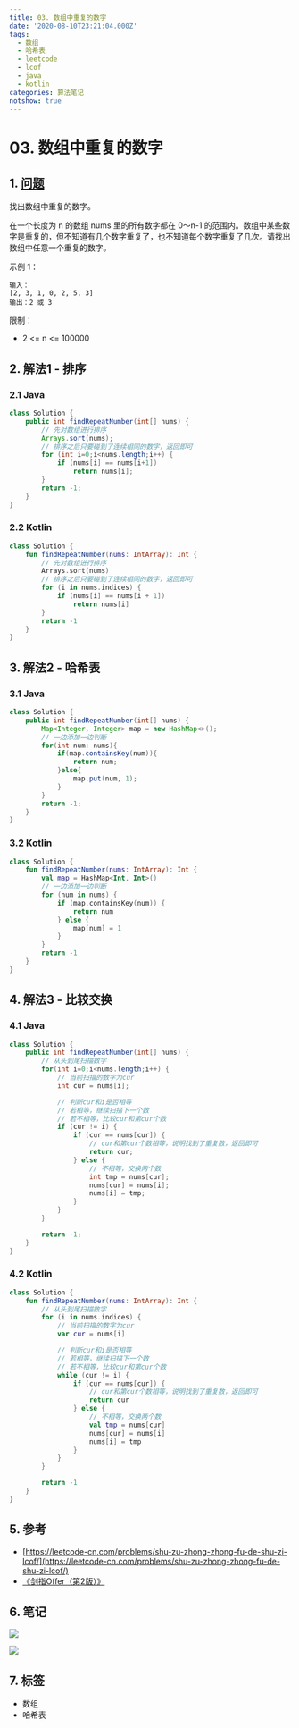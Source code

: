 ```yaml
---
title: 03. 数组中重复的数字
date: '2020-08-10T23:21:04.000Z'
tags:
  - 数组
  - 哈希表
  - leetcode
  - lcof
  - java
  - kotlin
categories: 算法笔记
notshow: true
---
```


# 03. 数组中重复的数字

## 1. [问题](https://leetcode-cn.com/problems/shu-zu-zhong-zhong-fu-de-shu-zi-lcof/)

找出数组中重复的数字。

在一个长度为 n 的数组 nums 里的所有数字都在 0～n-1 的范围内。数组中某些数字是重复的，但不知道有几个数字重复了，也不知道每个数字重复了几次。请找出数组中任意一个重复的数字。

示例 1：

```text
输入：
[2, 3, 1, 0, 2, 5, 3]
输出：2 或 3
```

限制：

* 2 &lt;= n &lt;= 100000

## 2. 解法1 - 排序

### 2.1 Java

```java
class Solution {
    public int findRepeatNumber(int[] nums) {
        // 先对数组进行排序
        Arrays.sort(nums);
        // 排序之后只要碰到了连续相同的数字，返回即可
        for (int i=0;i<nums.length;i++) {
            if (nums[i] == nums[i+1])
                return nums[i];
        }
        return -1;
    }
}
```

### 2.2 Kotlin

```kotlin
class Solution {
    fun findRepeatNumber(nums: IntArray): Int {
        // 先对数组进行排序
        Arrays.sort(nums)
        // 排序之后只要碰到了连续相同的数字，返回即可
        for (i in nums.indices) {
            if (nums[i] == nums[i + 1])
                return nums[i]
        }
        return -1
    }
}
```

## 3. 解法2 - 哈希表

### 3.1 Java

```java
class Solution {
    public int findRepeatNumber(int[] nums) {
        Map<Integer, Integer> map = new HashMap<>();
        // 一边添加一边判断
        for(int num: nums){
            if(map.containsKey(num)){
                return num;
            }else{
                map.put(num, 1);
            }
        }
        return -1;
    }
}
```

### 3.2 Kotlin

```kotlin
class Solution {
    fun findRepeatNumber(nums: IntArray): Int {
        val map = HashMap<Int, Int>()
        // 一边添加一边判断
        for (num in nums) {
            if (map.containsKey(num)) {
                return num
            } else {
                map[num] = 1
            }
        }
        return -1
    }
}
```

## 4. 解法3 - 比较交换

### 4.1 Java

```java
class Solution {
    public int findRepeatNumber(int[] nums) {
        // 从头到尾扫描数字
        for(int i=0;i<nums.length;i++) {
            // 当前扫描的数字为cur
            int cur = nums[i];

            // 判断cur和i是否相等
            // 若相等，继续扫描下一个数
            // 若不相等，比较cur和第cur个数
            if (cur != i) {
                if (cur == nums[cur]) {
                    // cur和第cur个数相等，说明找到了重复数，返回即可
                    return cur;
                } else {
                    // 不相等，交换两个数
                    int tmp = nums[cur];
                    nums[cur] = nums[i];
                    nums[i] = tmp;
                }
            }
        }

        return -1;
    }
}
```

### 4.2 Kotlin

```kotlin
class Solution {
    fun findRepeatNumber(nums: IntArray): Int {
        // 从头到尾扫描数字
        for (i in nums.indices) {
            // 当前扫描的数字为cur
            var cur = nums[i]

            // 判断cur和i是否相等
            // 若相等，继续扫描下一个数
            // 若不相等，比较cur和第cur个数
            while (cur != i) {
                if (cur == nums[cur]) {
                    // cur和第cur个数相等，说明找到了重复数，返回即可
                    return cur
                } else {
                    // 不相等，交换两个数
                    val tmp = nums[cur]
                    nums[cur] = nums[i]
                    nums[i] = tmp
                }
            }
        }

        return -1
    }
}
```

## 5. 参考

* [https://leetcode-cn.com/problems/shu-zu-zhong-zhong-fu-de-shu-zi-lcof/](https://leetcode-cn.com/problems/shu-zu-zhong-zhong-fu-de-shu-zi-lcof/)
* [《剑指Offer（第2版）》](https://book.douban.com/subject/27008702/)

## 6. 笔记

![](https://777blog.oss-cn-shanghai.aliyuncs.com/leetcode/lcof-03-1.jpg)

![](https://777blog.oss-cn-shanghai.aliyuncs.com/leetcode/lcof-03-2.jpg)

## 7. 标签

* 数组
* 哈希表

